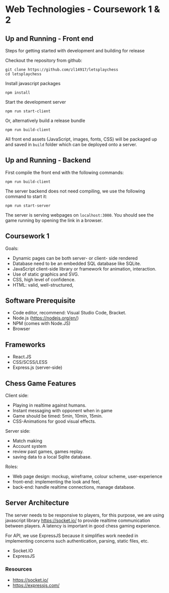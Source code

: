 # Web Technologies - Coursework 1 & 2

## Up and Running - Front end

Steps for getting started with development and building for release

Checkout the repository from github:
    
    git clone https://github.com/zl14917/letsplaychess
    cd letsplaychess


Install javascript packages

    npm install

Start the development server

    npm run start-client

Or, alternatively build a release bundle

    npm run build-client

All front end assets (JavaScript, images, fonts, CSS) will be packaged up and saved in `build` folder which can be deployed onto a server.

## Up and Running - Backend
First compile the front end with the following commands:

    npm run build-client

The server backend does not need compiling, we use the following command to start it:


    npm run start-server

The server is serving webpages on `localhost:3000`. You should see the game running by opening the link in a browser.


## Coursework 1

Goals:

* Dynamic pages can be both server- or client- side rendered
* Database need to be an embedded SQL database like SQLite.
* JavaScript client-side library or framework for animation, interaction. 
* Use of static graphics and SVG.
* CSS, high level of confidence.
* HTML: valid, well-structured, 


## Software Prerequisite 

* Code editor, recommend: Visual Studio Code, Bracket.
* Node.js (https://nodejs.org/en/)
* NPM (comes with Node.JS)
* Browser

## Frameworks
* React.JS
* CSS/SCSS/LESS
* Express.js (server-side)

## Chess Game Features

Client side:
* Playing in realtime against humans.
* Instant messaging with opponent when in game
* Game should be timed: 5min, 10min, 15min.
* CSS-Animations for good visual effects.

Server side:
* Match making
* Account system
* review past games, games replay.
* saving data to a local Sqlite database. 

Roles:
* Web page design: mockup, wireframe, colour scheme, user-experience
* front-end: implementing the look and feel, 
* back-end: handle realtime connections, manage database.


## Server Architecture

The server needs to be responsive to players, for this purpose, we are using javascript library https://socket.io/ to provide realtime communication between players. A latency is important in good chess gaming experience.

For API, we use ExpressJS because it simplifies work needed in implementing concerns such authentication, parsing, static files, etc.

* Socket.IO
* ExpressJS

### Resources

* https://socket.io/
* https://expressjs.com/
